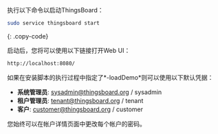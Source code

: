 
执行以下命令以启动ThingsBoard：

```bash
sudo service thingsboard start
```
{: .copy-code}
 
启动后，您将可以使用以下链接打开Web UI：

```bash
http://localhost:8080/
```

如果在安装脚本的执行过程中指定了*-loadDemo*则可以使用以下默认凭据：

- **系统管理员**: sysadmin@thingsboard.org / sysadmin
- **租户管理员**: tenant@thingsboard.org / tenant
- **客户**: customer@thingsboard.org / customer

您始终可以在帐户详情页面中更改每个帐户的密码。
